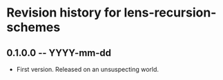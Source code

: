 # Revision history for lens-recursion-schemes

## 0.1.0.0 -- YYYY-mm-dd

* First version. Released on an unsuspecting world.
